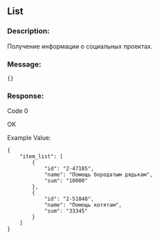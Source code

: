 
## List

### Description:
Получение информации о социальных проектах.

### Message:
```
{}
```
### Response:

Code 0

OK

Example Value:

```
{
    "item_list": [
        {
            "id": "2-47185",
            "name": "Помощь бородатым дядькам",
            "sum": "10000"
        },
        {
            "id": "2-51848",
            "name": "Помощь котятам",
            "sum": "33345"
        }
    ]
}
```
